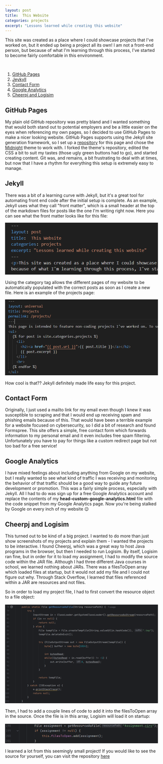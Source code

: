 ```yaml
---
layout: post
title:  This Website
categories: projects
excerpt: "Lessons learned while creating this website" 
---
```

<p>This site was created as a place where I could showcase projects that I've worked on, but it ended up being a project all its own! I am not a front-end person, but because of what I'm learning through this process, I've started to become fairly comfortable in this environment.</p>
<br>
<ol>
<a href="#github"><li>GitHub Pages</li></a>
<a href="#jekyll"><li>Jeykyll</li></a>
<a href="#contact"><li>Contact Form</li></a>
<a href="#google"><li>Google Analytics</li></a>
<a href="#cheerpj"><li>Cheerpj and Logisim</li></a>
</ol>

<div id="github" class="section-link">
<h2>GitHub Pages</h2>
<p>My plain old GitHub repository was pretty bland and I wanted something that would both stand out to potential employers and be a little easier on the eyes when referencing my own pages, so I decided to use GitHub Pages to make a nicer looking website. GitHub Pages supports using the Jekyll site generation framework, so I set up a <a href="https://github.com/tlkroll/tlkroll.github.io" target="_blank">repository</a> for this page and chose the <a href="https://github.com/pages-themes/midnight" target="_blank">Midnight</a> theme to work with. I forked the theme's repository, edited the CSS a bit to suit my tastes (those ugly green buttons had to go), and started creating content. Git was, and remains, a bit frustrating to deal with at times, but now that I have a rhythm for everything this setup is extremely easy to manage.</p>
</div>

<div id="jekyll" class="section-link">
<h2>Jekyll</h2>
<p>There was a bit of a learning curve with Jekyll, but it's a great tool for automating front end code after the initial setup is complete. As an example, Jekyll uses what they call "front matter", which is a small header at the top of the markdown files for posts like the one I'm writing right now. Here you can see what the front matter looks like for this file:</p>
<img src="/images/front-matter.png">
<p>Using the category tag allows the different pages of my website to be automatically populated with the correct posts as soon as I create a new file. Here is an example of the projects page:</p>
<img src="/images/projects-markdown.png">
<p>How cool is that?? Jekyll definitely made life easy for this project.
</div>

<div id="contact" class="section-link">
<h2>Contact Form</h2>
<p>Originally, I just used a mailto link for my email even though I knew it was susceptible to scraping and that I would end up receiving spam and phishing emails because of this. That would have been a terrible example for a website focused on cybersecurity, so I did a bit of research and found Formspree. This site offers a simple, free contact form which forwards information to my personal email and it even includes free spam filtering. Unfortunately you have to pay for things like a custom redirect page but not too bad for a free service!</p>
</div>

<div id="google" class="section-link">
<h2>Google Analytics</h2>
<p>I have mixed feelings about including anything from Google on my website, but I really wanted to see what kind of traffic I was receiving and monitoring the behavior of that traffic should be a good way to guide any future development or promotion. This was a fairly simple process, especially with Jekyll. All I had to do was sign up for a free Google Analytics account and replace the contents of my <b>head-custom-google-analytics.html</b> file with the code snippet from my Google Analytics page. Now you're being stalked by Google on every inch of my website &#128521;</p>
</div>

<div id="cheerpj" class="section-link">
<h2>Cheerpj and Logisim</h2>
<p>This turned out to be kind of a big project. I wanted to do more than just show screenshots of my projects and explain them - I wanted the projects to be interactive. I found Cheerpj, which was a great way to host Java programs in the browser, but then I needed to run Logisim. By itself, Logisim ran fine, but in order for it to load my assignment, I had to modify the source code within the JAR file. Although I had three different Java courses in school, we learned nothing about JARs. There was a filesToOpen array which loaded files at startup, but it would not add my file and I could not figure out why. Through Stack Overflow, I learned that files referenced within a JAR are resources and not files.</p> 

<p>So in order to load my project file, I had to first convert the resource object to a file object:<br>
<br>
<img src="/images/getResourceAsFile.png">
</p>

 <p>Then, I had to add a couple lines of code to add it into the filesToOpen array in the source. Once the file is in this array, Logisim will load it on startup:<br>
 <br>
 <img src="/images/assignment-circ.png">
 </p>

<p>I learned a lot from this seemingly small project! If you would like to see the source for yourself, you can visit the repository <a href="https://github.com/tlkroll/logisim" target="_blank">here</a></p>
</div>